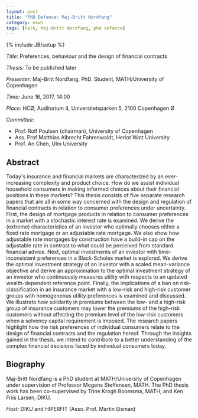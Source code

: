 ```yaml
---
layout: post
title: "PhD Defence: Maj-Britt Nordfang"
category: news
tags: [talk, Maj-Britt Nordfang, phd defence]
---
```

{% include JB/setup %}

_Title:_ Preferences, behaviour and the design of financial contracts

_Thesis:_ To be published later

_Presenter:_ Maj-Britt Nordfang, PhD. Student, MATH/University of Copenhagen

_Time:_ June 16, 2017, 14:00

_Place:_ HCØ, Auditorium 4, Universitetsparken 5, 2100 Copenhagen Ø

_Committee:_

- Prof. Rolf Poulsen (chairman), University of Copenhagen
- Ass. Prof Matthias Albrecht Fahrenwaldt, Heriot Watt University
- Prof. An Chen, Ulm  University

## Abstract

Today's insurance and financial markets are characterized by an ever-increasing complexity and product choice. How do we assist individual household consumers in making informed choices about their financial positions in these markets? This thesis consists of five separate research papers that are all in some way concerned with the design and regulation of financial contracts in relation to consumer preferences under uncertainty. First, the design of mortgage products in relation to consumer preferences in a market with a stochastic interest rate is examined. We derive the (extreme) characteristics of an investor who optimally chooses either a fixed rate mortgage or an adjustable rate mortgage. We also show how adjustable rate mortgages by construction have a build-in cap on the adjustable rate in contrast to what could be perceived from standard financial advice. Next, optimal investments of an investor with time-inconsistent preferences in a Black-Scholes market is explored. We derive the optimal investment strategy of an investor with a scaled mean-variance objective and derive an approximation to the optimal investment strategy of an investor who continuously measures utility with respects to an updated wealth-dependent reference point. Finally, the implications of a ban on risk-classification in an insurance market with a low-risk and high-risk customer groups with homogeneous utility preferences is examined and discussed. We illustrate how solidarity in premiums between the low- and a high-risk group of insurance customers may lower the premiums of the high-risk customers without affecting the premium level of the low-risk customers when a solvency capital requirement is imposed. The research papers highlight how the risk preferences of individual consumers relate to the design of financial contracts and the regulation hereof. Through the insights gained in the thesis, we intend to contribute to a better understanding of the complex financial decisions faced by individual consumers today.

## Biography

Maj-Britt Nordfang is a PhD student at MATH/University of Copenhagen
under supervision of Professor Mogens Steffensen, MATH. The PhD thesis
work has been co-supervised by Trine Krogh Boomsma, MATH, and Ken
Friis Larsen, DIKU.

_Host:_ DIKU and HIPERFIT (Asso. Prof. Martin Elsman)